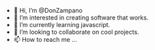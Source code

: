 - 👋 Hi, I’m @DonZampano
- 👀 I’m interested in creating software that works.
- 🌱 I’m currently learning javascript.
- 💞️ I’m looking to collaborate on cool projects.
- 📫 How to reach me ...

<!---
DonZampano/DonZampano is a ✨ special ✨ repository because its `README.md` (this file) appears on your GitHub profile.
You can click the Preview link to take a look at your changes.
--->
